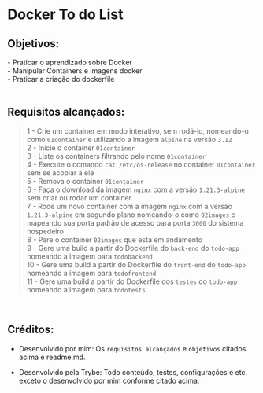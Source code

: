 # Docker To do List

## Objetivos:
<section>
- Praticar o aprendizado sobre Docker
</br> - Manipular Containers e imagens docker
</br> - Praticar a criação do dockerfile

</section>

</br>

## Requisitos alcançados:

>1 - Crie um container em modo interativo, sem rodá-lo, nomeando-o como `01container` e utilizando a imagem `alpine` na versão `3.12`
</br> 2 - Inicie o container `01container`
</br> 3 - Liste os containers filtrando pelo nome `01container`
</br> 4 - Execute o comando `cat /etc/os-release` no container `01container` sem se acoplar a ele
</br> 5 - Remova o container `01container`
</br> 6 - Faça o download da imagem `nginx` com a versão `1.21.3-alpine` sem criar ou rodar um container
</br> 7 - Rode um novo container com a imagem `nginx` com a versão `1.21.3-alpine` em segundo plano nomeando-o como `02images` e mapeando sua porta padrão de acesso para porta `3000` do sistema hospedeiro
</br> 8 - Pare o container `02images` que está em andamento
</br> 9 - Gere uma build a partir do Dockerfile do `back-end` do `todo-app` nomeando a imagem para `todobackend`
</br> 10 - Gere uma build a partir do Dockerfile do `front-end` do `todo-app` nomeando a imagem para `todofrontend`
</br> 11 - Gere uma build a partir do Dockerfile dos `testes` do `todo-app` nomeando a imagem para `todotests`


</br>

## Créditos:

- Desenvolvido por mim: Os `requisitos alcançados` e `objetivos` citados acima e readme.md.

- Desenvolvido pela Trybe: Todo conteúdo, testes, configurações e etc, exceto o desenvolvido por mim conforme citado acima.


<!-- ## Preview:

 <img src="images/preview.png" width="900px" > -->


